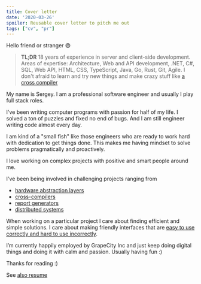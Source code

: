 ```yaml
---
title: Cover letter
date: '2020-03-26'
spoiler: Reusable cover letter to pitch me out
tags: ["cv", "pr"]
---
```


Hello friend or stranger :smile:

> __TL;DR__ 18 years of experience in server and client-side development. Areas of expertise: Architecture, Web and API development, .NET, C#, SQL, Web API, HTML, CSS, TypeScript, Java, Go, Rust, Git, Agile. I don't afraid to learn and try new things and make crazy stuff like [a cross compiler](https://github.com/grapecity/pagefx)

My name is Sergey. I am a professional software engineer and usually I play full stack roles.

I've been writing computer programs with passion for half of my life.
I solved a ton of puzzles and fixed no end of bugs.
And I am still engineer writing code almost every day.

I am kind of a "small fish" like those engineers who are ready to work hard with dedication to get things done.
This makes me having mindset to solve problems pragmatically and proactively.

I love working on complex projects with positive and smart people around me.

I've been being involved in challenging projects ranging from
* [hardware abstraction layers](https://www.youtube.com/watch?v=sCEM6Z3KvU0&list=PLQR99hR6kJODS8Nehz1PkfvNYTlFJR9fj&index=2)
* [cross-compilers](https://github.com/GrapeCity/pagefx)
* [report generators](https://www.grapecity.com/activereports)
* [distributed systems](https://www.spirent.com/products/lab-as-a-service-automation-velocity)

When working on a particular project I care about finding efficient and simple solutions.
I care about making friendly interfaces that are [easy to use correctly and hard to use incorrectly](https://www.aristeia.com/Papers/IEEE_Software_JulAug_2004_revised.htm).

I’m currently happily employed by GrapeCity Inc and just keep doing digital things and doing it with calm and passion. Usually having fun :)

Thanks for reading :)

See [also resume](/resume)
